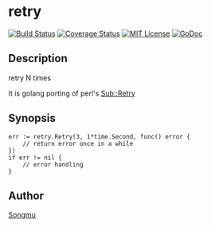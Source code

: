 retry
=======

[![Build Status](https://travis-ci.org/Songmu/retry.png?branch=master)][travis]
[![Coverage Status](https://coveralls.io/repos/Songmu/retry/badge.png?branch=master)][coveralls]
[![MIT License](http://img.shields.io/badge/license-MIT-blue.svg?style=flat-square)][license]
[![GoDoc](https://godoc.org/github.com/Songmu/retry?status.svg)](godoc)

[travis]: https://travis-ci.org/Songmu/retry
[coveralls]: https://coveralls.io/r/Songmu/retry?branch=master
[license]: https://github.com/Songmu/retry/blob/master/LICENSE
[godoc]: https://godoc.org/github.com/Songmu/retry

## Description

retry N times

It is golang porting of perl's [Sub::Retry](https://metacpan.org/release/Sub-Retry)

## Synopsis

    err := retry.Retry(3, 1*time.Second, func() error {
        // return error once in a while
    })
    if err != nil {
        // error handling
    }

## Author

[Songmu](https://github.com/Songmu)
